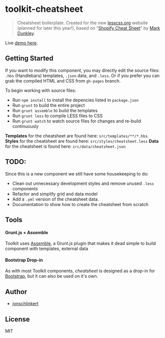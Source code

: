 # toolkit-cheatsheet

> Cheatsheet boilerplate. Created for the new [lesscss.org](http://lesscss.org) website (planned for later this year!), based on "[Shopify Cheat Sheet](http://cheat.markdunkley.com/)" by [Mark Dunkley](https://twitter.com/markdunkley).


Live [demo here](http://assemble.github.com/toolkit-cheatsheet/).

## Getting Started
If you want to modify this component, you may directly edit the source files: `.hbs` (Handlebars) templates, `.json` data, and `.less`. Or if you prefer you can grab the compiled HTML and CSS from `gh-pages` branch.

To begin working with source files:

  * Run `npm install` to install the depencies listed in `package.json`
  * Run `grunt` to build the entire project
  * Run `grunt assemble` to build the templates
  * Run `grunt less` to compile LESS files to CSS
  * Run `grunt watch` to watch source files for changes and re-build continuously


**Templates** for the cheatsheet are found here: `src/templates/**/*.hbs`.
**Styles** for the cheatsheet are found here: `src/styles/cheatsheet.less`
**Data** for the cheatsheet is found here: `src/data/cheatsheet.json`


## TODO:
Since this is a new component we still have some housekeeping to do:

  * Clean out unnecessary development styles and remove unused `.less` components
  * Refactor and simplify grid and data model
  * Add a `.yml` version of the cheatsheet data.
  * Documentation to show how to create the cheatsheet from scratch


## Tools

#### Grunt.js + Assemble
Toolkit uses [Assemble](http://github.com/assemble/assemble), a Grunt.js plugin that makes it dead simple to build component with templates, external data

#### Bootstrap Drop-in
As with most Toolkit components, _cheatsheet_ is designed as a drop-in for [Bootstrap](http://twitter.github.com/bootstrap), but it can also be used on it's own.



## Author
+ [jonschlinkert](http://github.com/jonschlinkert)


## License
MIT